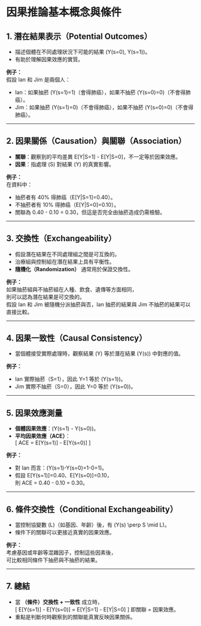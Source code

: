 # 因果推論基本概念與條件

## 1. 潛在結果表示（Potential Outcomes）
- 描述個體在不同處理狀況下可能的結果 \(Y(s=0), Y(s=1)\)。
- 有助於理解因果效應的實質。

**例子：**  
假設 Ian 和 Jim 是兩個人：  
- Ian：如果抽菸 \(Y(s=1)=1\)（會得肺癌），如果不抽菸 \(Y(s=0)=0\)（不會得肺癌）。  
- Jim：如果抽菸 \(Y(s=1)=0\)（不會得肺癌），如果不抽菸 \(Y(s=0)=0\)（不會得肺癌）。

---

## 2. 因果關係（Causation）與關聯（Association）
- **關聯**：觀察到的平均差異 E[Y|S=1] - E[Y|S=0]，不一定等於因果效應。
- **因果**：指處理 \(S\) 對結果 \(Y\) 的真實影響。

**例子：**  
在資料中：  
- 抽菸者有 40% 得肺癌（E[Y|S=1]=0.40）。  
- 不抽菸者有 10% 得肺癌（E[Y|S=0]=0.10）。  
- 關聯為 0.40 - 0.10 = 0.30，但這是否完全由抽菸造成仍需檢驗。

---

## 3. 交換性（Exchangeability）
- 假設潛在結果在不同處理組之間是可互換的。
- 治療組與控制組在潛在結果上具有平衡性。
- **隨機化（Randomization）** 通常用於保證交換性。

**例子：**  
如果抽菸組與不抽菸組在人種、飲食、遺傳等方面相同，  
則可以認為潛在結果是可交換的。  
假設 Ian 和 Jim 被隨機分派抽菸與否，Ian 抽菸的結果與 Jim 不抽菸的結果可以直接比較。

---

## 4. 因果一致性（Causal Consistency）
- 當個體接受實際處理時，觀察結果 \(Y\) 等於潛在結果 \(Y(s)\) 中對應的值。

**例子：**  
- Ian 實際抽菸（S=1），因此 Y=1 等於 \(Y(s=1)\)。  
- Jim 實際不抽菸（S=0），因此 Y=0 等於 \(Y(s=0)\)。

---

## 5. 因果效應測量
- **個體因果效應**：\(Y(s=1) - Y(s=0)\)。  
- **平均因果效應（ACE）**：  
  \[
  ACE = E[Y(s=1)] - E[Y(s=0)]
  \]

**例子：**  
- 對 Ian 而言：\(Y(s=1)-Y(s=0)=1-0=1\)。  
- 假設 E[Y(s=1)]=0.40、E[Y(s=0)]=0.10，  
  則 ACE = 0.40 - 0.10 = 0.30。

---

## 6. 條件交換性（Conditional Exchangeability）
- 當控制協變數 \(L\)（如基因、年齡）後，有 \(Y(s) \perp S \mid L\)。  
- 條件下的關聯可以更接近真實的因果效應。

**例子：**  
考慮基因或年齡等混雜因子，控制這些因素後，  
可比較相同條件下抽菸與不抽菸的結果。

---

## 7. 總結
- 當 **（條件）交換性 + 一致性** 成立時，  
  \[
  E[Y(s=1)] - E[Y(s=0)] = E[Y|S=1] - E[Y|S=0]
  \]
  即關聯 = 因果效應。  
- 重點是判斷何時觀察到的關聯能真實反映因果關係。
